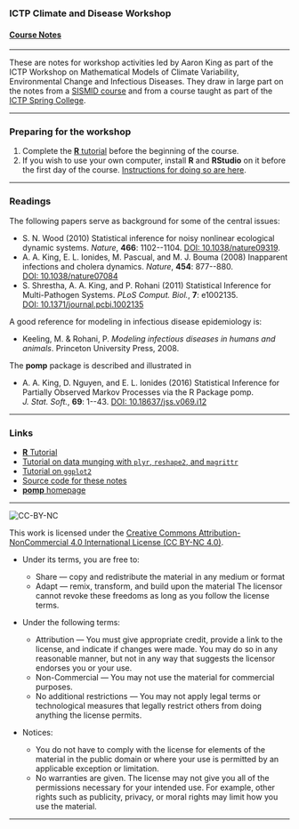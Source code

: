 ### ICTP Climate and Disease Workshop
#### [Course Notes](http://kingaa.github.io/clim-dis/)

----------------------------


These are notes for workshop activities led by Aaron King as part of the ICTP Workshop on Mathematical Models of Climate Variability, Environmental Change and Infectious Diseases.
They draw in large part on the notes from a [SISMID course](http://kingaa.github.io/sbied) and from a course taught as part of the [ICTP Spring College](http://kingaa.github.io/clim-dis).

----------------------------

### Preparing for the workshop

1. Complete the [**R** tutorial](http://kingaa.github.io/R_Tutorial) before the beginning of the course.
1. If you wish to use your own computer, install **R** and **RStudio** on it before the first day of the course.
[Instructions for doing so are here](./prep/preparation.html).


----------------------------

### Readings

The following papers serve as background for some of the central issues:

- S. N. Wood (2010) Statistical inference for noisy nonlinear ecological dynamic systems. *Nature*, **466**:&nbsp;1102--1104. [DOI:&nbsp;10.1038/nature09319](http://dx.doi.org/10.1038/nature09319).
- A. A. King, E. L. Ionides, M. Pascual, and M. J. Bouma (2008) Inapparent infections and cholera dynamics. *Nature*, **454**:&nbsp;877--880. [DOI:&nbsp;10.1038/nature07084](http://dx.doi.org/10.1038/nature07084)
- S. Shrestha, A. A. King, and P. Rohani (2011) Statistical Inference for Multi-Pathogen Systems. *PLoS&nbsp;Comput.&nbsp;Biol.*, **7**:&nbsp;e1002135. [DOI:&nbsp;10.1371/journal.pcbi.1002135](http://dx.doi.org/10.1371/journal.pcbi.1002135)

A good reference for modeling in infectious disease epidemiology is:

- Keeling, M. & Rohani, P. *Modeling infectious diseases in humans and animals*. Princeton University Press, 2008.

The **pomp** package is described and illustrated in

- A. A. King, D. Nguyen, and E. L. Ionides (2016) Statistical Inference for Partially Observed Markov Processes via the R Package pomp. *J.&nbsp;Stat.&nbsp;Soft.*, **69**:&nbsp;1--43. [DOI:&nbsp;10.18637/jss.v069.i12](http://dx.doi.org/10.18637/jss.v069.i12)


----------------------------

### Links

- [**R** Tutorial](http://kingaa.github.io/R_Tutorial)  
- [Tutorial on data munging with `plyr`, `reshape2`, and `magrittr`](http://kingaa.github.io/clim-dis/hadley/munging.html)  
- [Tutorial on `ggplot2`](http://kingaa.github.io/clim-dis/hadley/viz.html)  
- [Source code for these notes](http://github.com/kingaa/clim-dis/)  
- [**pomp** homepage](http://kingaa.github.io/pomp)  

----------------------------


![CC-BY-NC](https://i.creativecommons.org/l/by-nc/4.0/88x31.png)

This work is licensed under the [Creative Commons Attribution-NonCommercial 4.0 International License (CC BY-NC 4.0)](http://creativecommons.org/licenses/by-nc/4.0/).

- Under its terms, you are free to:
    - Share — copy and redistribute the material in any medium or format
    - Adapt — remix, transform, and build upon the material
  The licensor cannot revoke these freedoms as long as you follow the license terms.

- Under the following terms:
    - Attribution — You must give appropriate credit, provide a link to the license, and indicate if changes were made.
      You may do so in any reasonable manner, but not in any way that suggests the licensor endorses you or your use.
    - Non-Commercial — You may not use the material for commercial purposes.
    - No additional restrictions — You may not apply legal terms or technological measures that legally restrict others from doing anything the license permits.
- Notices:
    - You do not have to comply with the license for elements of the material in the public domain or where your use is permitted by an applicable exception or limitation.
    - No warranties are given. 
      The license may not give you all of the permissions necessary for your intended use.
      For example, other rights such as publicity, privacy, or moral rights may limit how you use the material.

----------------------------
